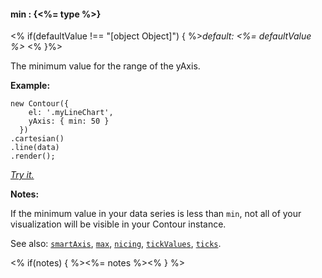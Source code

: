 #### **min** : {<%= type %>}

<% if(defaultValue !== "[object Object]") { %>*default: <%= defaultValue %>* <% }%>

The minimum value for the range of the yAxis.

**Example:**

    new Contour({
        el: '.myLineChart',
        yAxis: { min: 50 }
      })
    .cartesian()
    .line(data)
    .render();

*[Try it.](<%= jsFiddleLink %>)*

**Notes:**

If the minimum value in your data series is less than `min`, not all of your visualization will be visible in your Contour instance.

See also: [`smartAxis`](#config_config.yAxis.smartAxis), [`max`](#config_config.yAxis.max), [`nicing`](#config_config.yAxis.nicing), [`tickValues`](#config_config.yAxis.tickValues), [`ticks`](#config_config.yAxis.ticks).

<% if(notes) { %><%= notes %><% } %>

